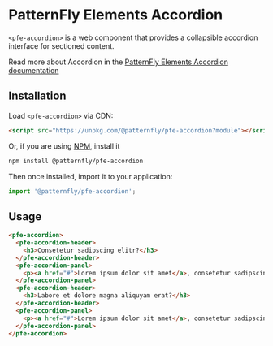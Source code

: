 # PatternFly Elements Accordion
     
`<pfe-accordion>` is a web component that provides a collapsible accordion interface for sectioned content.

Read more about Accordion in the [PatternFly Elements Accordion documentation](https://patternflyelements.org/components/accordion)

##  Installation

Load `<pfe-accordion>` via CDN:

```html
<script src="https://unpkg.com/@patternfly/pfe-accordion?module"></script>
```

Or, if you are using [NPM](https://npm.im), install it

```bash
npm install @patternfly/pfe-accordion
```

Then once installed, import it to your application:

```js
import '@patternfly/pfe-accordion';
```
## Usage

```html
<pfe-accordion>
  <pfe-accordion-header>
    <h3>Consetetur sadipscing elitr?</h3>
  </pfe-accordion-header>
  <pfe-accordion-panel>
    <p><a href="#">Lorem ipsum dolor sit amet</a>, consetetur sadipscing elitr, sed diam nonumy eirmod tempor invidunt ut labore et dolore magna aliquyam erat, sed diam voluptua. At vero eos et accusam et justo duo dolores et ea rebum.</p>
  </pfe-accordion-panel>
  <pfe-accordion-header>
    <h3>Labore et dolore magna aliquyam erat?</h3>
  </pfe-accordion-header>
  <pfe-accordion-panel>
    <p><a href="#">Lorem ipsum dolor sit amet</a>, consetetur sadipscing elitr, sed diam nonumy eirmod tempor invidunt ut labore et dolore magna aliquyam erat, sed diam voluptua. At vero eos et accusam et justo duo dolores et ea rebum.</p>
  </pfe-accordion-panel>
</pfe-accordion>
```
                                                          

